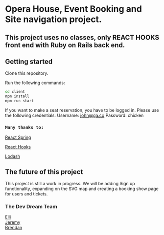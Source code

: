 # Opera House, Event Booking and Site navigation project.

## This project uses no classes, only REACT HOOKS front end with Ruby on Rails back end.

## Getting started

Clone this repository.

Run the following commands:

```sh
cd client
npm install
npm run start
```

If you want to make a seat reservation, you have to be logged in. 
Please use the following credentials:
Username: john@ga.co
Password: chicken

### `Many thanks to:`

[React Spring](https://github.com/react-spring/react-spring)

[React Hooks](https://reactjs.org/docs/hooks-intro.html)

[Lodash](https://lodash.com/)

## The future of this project

This project is still a work in progress. We will be adding Sign up functionality, expanding on the SVG map and creating a booking show page for users and tickets.

### The Dev Dream Team

[Elli](https://github.com/ElliMoty)  
[Jeremy](https://github.com/jeremyetzine)  
[Brendan](https://github.com/BrendanShields)
